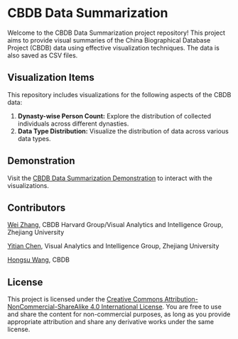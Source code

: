 # CBDB Data Summarization

Welcome to the CBDB Data Summarization project repository! This project aims to provide visual summaries of the China Biographical Database Project (CBDB) data using effective visualization techniques. The data is also saved as CSV files.

## Visualization Items

This repository includes visualizations for the following aspects of the CBDB data:

1. **Dynasty-wise Person Count:** Explore the distribution of collected individuals across different dynasties.
2. **Data Type Distribution:** Visualize the distribution of data across various data types.

## Demonstration

Visit the [CBDB Data Summarization Demonstration](https://cbdb-project.github.io/cbdb-data-summarization/cbdb-statistic.html) to interact with the visualizations.

## Contributors

[Wei Zhang](https://github.com/orgs/cbdb-project/people/zwyixian), CBDB Harvard Group/Visual Analytics and Intelligence Group, Zhejiang University

[Yitian Chen](https://github.com/oscarchen666), Visual Analytics and Intelligence Group, Zhejiang University


[Hongsu Wang](https://github.com/sudoghut), CBDB


## License

This project is licensed under the [Creative Commons Attribution-NonCommercial-ShareAlike 4.0 International License](https://creativecommons.org/licenses/by-nc-sa/4.0/). You are free to use and share the content for non-commercial purposes, as long as you provide appropriate attribution and share any derivative works under the same license.
